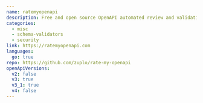 ```yaml
---
name: ratemyopenapi
description: Free and open source OpenAPI automated review and validation tool.
categories:
  - misc
  - schema-validators
  - security
link: https://ratemyopenapi.com
languages:
  go: true
repo: https://github.com/zuplo/rate-my-openapi
openApiVersions:
  v2: false
  v3: true
  v3_1: true
  v4: false
---
```

